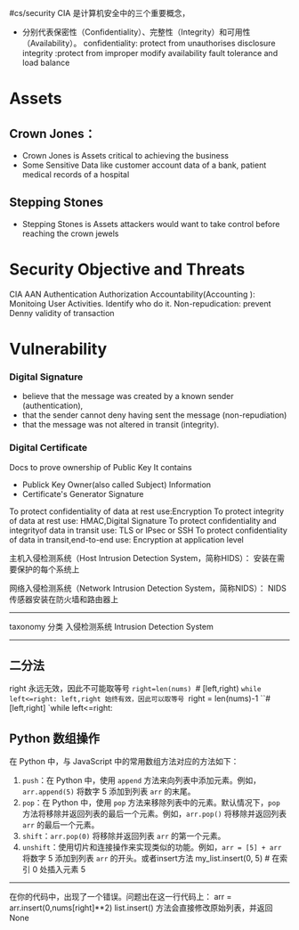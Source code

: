 #cs/security
 CIA 是计算机安全中的三个重要概念，
 - 分别代表保密性（Confidentiality）、完整性（Integrity）和可用性（Availability）。
confidentiality: protect from unauthorises disclosure
integrity :protect from improper modify
availability fault tolerance and load balance



# Assets
## Crown Jones： 
- Crown Jones is Assets critical to achieving the business
- Some Sensitive Data like  customer account data of a bank, patient medical records of a hospital
## Stepping Stones
 - Stepping Stones is Assets attackers would want to take control before reaching the crown jewels
# Security  Objective and Threats
CIA AAN
Authentication
Authorization
Accountability(Accounting ): Monitoing User Activities. Identify who do it.
Non-repudication: prevent Denny validity of transaction
# Vulnerability

### Digital Signature
- believe that the message was created by a known sender (authentication), 
- that the sender cannot deny having sent the message (non-repudiation)
- that the message was not altered in transit (integrity).

### Digital Certificate
Docs to prove ownership of Public Key 
It contains
- Publick Key Owner(also called Subject) Information
- Certificate's Generator Signature



To protect confidentiality of data at rest use:Encryption
To protect integrity of data at rest use: HMAC,Digital Signature
To protect confidentiality and integrityof data in transit use: TLS or IPsec or SSH
To protect confidentiality of data in transit,end-to-end use: Encryption at application level



主机入侵检测系统（Host Intrusion Detection System，简称HIDS）：
	安装在需要保护的每个系统上

网络入侵检测系统（Network Intrusion Detection System，简称NIDS）：
	NIDS传感器安装在防火墙和路由器上

---
taxonomy 分类
入侵检测系统  Intrusion Detection System

---
## 二分法
right 永远无效，因此不可能取等号
`right=len(nums)
`# [left,right)
`while left<=right:
 left,right 始终有效，因此可以取等号
`right = len(nums)-1
``#[left,right]
`while left<=right:


## Python 数组操作
在 Python 中，与 JavaScript 中的常用数组方法对应的方法如下：
1. `push`：在 Python 中，使用 `append` 方法来向列表中添加元素。例如，`arr.append(5)` 将数字 5 添加到列表 `arr` 的末尾。
2. `pop`：在 Python 中，使用 `pop` 方法来移除列表中的元素。默认情况下，`pop` 方法将移除并返回列表的最后一个元素。例如，`arr.pop()` 将移除并返回列表 `arr` 的最后一个元素。
3. `shift`：`arr.pop(0)` 将移除并返回列表 `arr` 的第一个元素。
4. `unshift`：使用切片和连接操作来实现类似的功能。例如，`arr = [5] + arr` 将数字 5 添加到列表 `arr` 的开头。或者insert方法 my_list.insert(0, 5)  # 在索引 0 处插入元素 5



---
在你的代码中，出现了一个错误。问题出在这一行代码上：
arr = arr.insert(0,nums[right]\*\*2)
list.insert() 方法会直接修改原始列表，并返回 None

